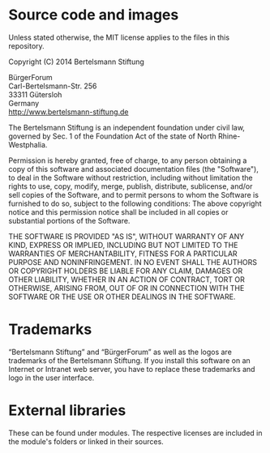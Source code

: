 # Source code and images

Unless stated otherwise, the MIT license applies to the files in this repository.

Copyright (C) 2014 Bertelsmann Stiftung

BürgerForum  
Carl-Bertelsmann-Str. 256  
33311 Gütersloh   
Germany  
http://www.bertelsmann-stiftung.de

The Bertelsmann Stiftung is an independent foundation under civil law, governed by Sec. 1 of the Foundation Act of the state of North Rhine-Westphalia.

Permission is hereby granted, free of charge, to any person obtaining a copy of this software and associated documentation files (the "Software"), to deal in the Software without restriction, including without limitation the rights to use, copy, modify, merge, publish, distribute, sublicense, and/or sell copies of the Software, and to permit persons to whom the Software is furnished to do so, subject to the following conditions:
The above copyright notice and this permission notice shall be included in all copies or substantial portions of the Software.

THE SOFTWARE IS PROVIDED "AS IS", WITHOUT WARRANTY OF ANY KIND, EXPRESS OR IMPLIED, INCLUDING BUT NOT LIMITED TO THE WARRANTIES OF MERCHANTABILITY, FITNESS FOR A PARTICULAR PURPOSE AND NONINFRINGEMENT. IN NO EVENT SHALL THE AUTHORS OR COPYRIGHT HOLDERS BE LIABLE FOR ANY CLAIM, DAMAGES OR OTHER LIABILITY, WHETHER IN AN ACTION OF CONTRACT, TORT OR OTHERWISE, ARISING FROM, OUT OF OR IN CONNECTION WITH THE SOFTWARE OR THE USE OR OTHER DEALINGS IN THE SOFTWARE.

# Trademarks

“Bertelsmann Stiftung” and “BürgerForum” as well as the logos are trademarks of the Bertelsmann Stiftung. If you install this software on an Internet or Intranet web server, you have to replace these trademarks and logo in the user interface.

# External libraries

These can be found under modules. The respective licenses are included in the module's folders or linked in their sources.





